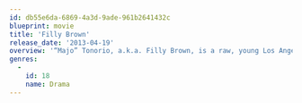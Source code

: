 ```yaml
---
id: db55e6da-6869-4a3d-9ade-961b2641432c
blueprint: movie
title: 'Filly Brown'
release_date: '2013-04-19'
overview: '“Majo” Tonorio, a.k.a. Filly Brown, is a raw, young Los Angeles hip-hop artist who spits from the heart. When a sleazy record producer offers her a crack at rap stardom, Majo faces some daunting choices. With an incarcerated mother, a record contract could be the ticket out for her struggling family. But taking the deal means selling out her talent and the true friends who helped her to the cusp of success.'
genres:
  -
    id: 18
    name: Drama
---
```

